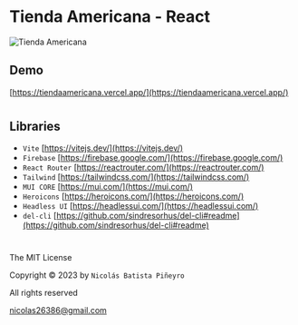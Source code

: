 # Tienda Americana - React

![Tienda Americana](https://i.postimg.cc/SRfcTHdz/demo.png)

## Demo

[https://tiendaamericana.vercel.app/](https://tiendaamericana.vercel.app/)

#

## Libraries

* `Vite` [https://vitejs.dev/](https://vitejs.dev/)
* `Firebase` [https://firebase.google.com/](https://firebase.google.com/)
* `React Router` [https://reactrouter.com/](https://reactrouter.com/)
* `Tailwind` [https://tailwindcss.com/](https://tailwindcss.com/)
* `MUI CORE` [https://mui.com/](https://mui.com/)
* `Heroicons` [https://heroicons.com/](https://heroicons.com/)
* `Headless UI` [https://headlessui.com/](https://headlessui.com/)
* `del-cli` [https://github.com/sindresorhus/del-cli#readme](https://github.com/sindresorhus/del-cli#readme)

#

The MIT License

Copyright © 2023 by `Nicolás Batista Piñeyro`

All rights reserved

<nicolas26386@gmail.com>